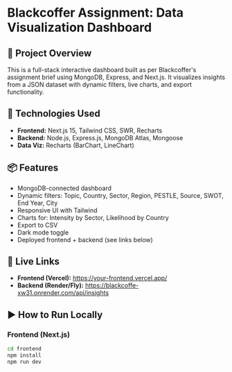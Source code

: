 # Blackcoffer Assignment: Data Visualization Dashboard

## 📌 Project Overview
This is a full-stack interactive dashboard built as per Blackcoffer's assignment brief using MongoDB, Express, and Next.js. It visualizes insights from a JSON dataset with dynamic filters, live charts, and export functionality.

## 🔧 Technologies Used
- **Frontend:** Next.js 15, Tailwind CSS, SWR, Recharts
- **Backend:** Node.js, Express.js, MongoDB Atlas, Mongoose
- **Data Viz:** Recharts (BarChart, LineChart)

## 📦 Features
- MongoDB-connected dashboard
- Dynamic filters: Topic, Country, Sector, Region, PESTLE, Source, SWOT, End Year, City
- Responsive UI with Tailwind
- Charts for: Intensity by Sector, Likelihood by Country
- Export to CSV
- Dark mode toggle
- Deployed frontend + backend (see links below)

## 🔗 Live Links
- **Frontend (Vercel):** https://your-frontend.vercel.app/
- **Backend (Render/Fly):** https://blackcoffe-xw31.onrender.com/api/insights

## ▶️ How to Run Locally

### Frontend (Next.js)
```bash
cd frontend
npm install
npm run dev

